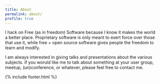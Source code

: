 ```yaml
---
title: About
permalink: about/
profile: true
---
```


I hack on Free (as in freedom) Software because I know it makes the world a better place. Proprietary software is only meant to exert force over those that use it, while free + open source software gives people the freedom to learn and modify.

I am always interested in giving talks and presentations about the various subjects. if you woruld like me to talk about something at your user group, meetup, (un)conference, or whatever, please feel free to contact me.

{% include footer.html %}
